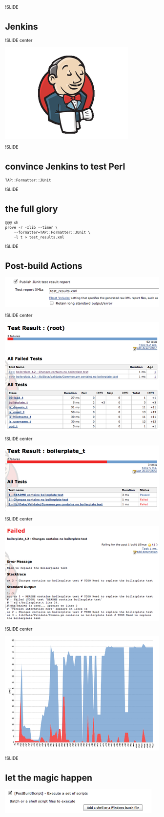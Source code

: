 !SLIDE 
# Jenkins #

!SLIDE center

![jenkins](jenkins.png)

!SLIDE
# convince Jenkins to test Perl #

    TAP::Formatter::JUnit


!SLIDE
# the full glory #

    @@@ sh
    prove -r -Ilib --timer \
        --formatter=TAP::Formatter::JUnit \
        -l t > test_results.xml

!SLIDE
# Post-build Actions #

![post-build](post_build.png)

!SLIDE center

![tests1](tests1.png)

!SLIDE center

![tests2](tests2.png)

!SLIDE center

![tests3](tests3.png)

!SLIDE center

![tests4](tests4.png)

!SLIDE
# let the magic happen #

![post-build-script](post-build-script.png)

